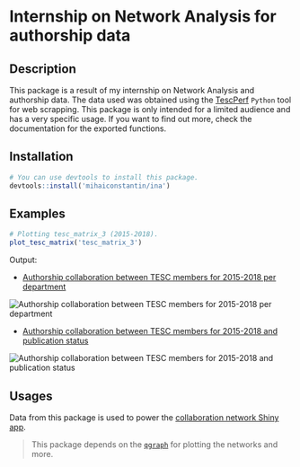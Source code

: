 # Internship on Network Analysis for authorship data

## Description
This package is a result of my internship on Network Analysis and authorship data.
The data used was obtained using the [TescPerf](https://github.com/mihaiconstantin/TescPerf) `Python` tool for web scrapping. This package is only intended for a limited audience and has a very specific usage. If you want to find out more, check the documentation for the exported functions. 

## Installation

```r
# You can use devtools to install this package.
devtools::install('mihaiconstantin/ina')
```

## Examples

```r
# Plotting tesc_matrix_3 (2015-2018).
plot_tesc_matrix('tesc_matrix_3')
```

Output:

- [Authorship collaboration between TESC members for 2015-2018 per department](https://github.com/mihaiconstantin/ina/blob/master/analyses/graphs/tesc_matrix_3_department.png)

![Authorship collaboration between TESC members for 2015-2018 per department](https://raw.githubusercontent.com/mihaiconstantin/ina/master/analyses/graphs/tesc_matrix_3_department.png "Authorship collaboration between TESC members for 2015-2018 per department")

- [Authorship collaboration between TESC members for 2015-2018 and publication status](https://github.com/mihaiconstantin/ina/blob/master/analyses/graphs/tesc_matrix_3_published.png)

![Authorship collaboration between TESC members for 2015-2018 and publication status](https://raw.githubusercontent.com/mihaiconstantin/ina/master/analyses/graphs/tesc_matrix_3_published.png "Authorship collaboration between TESC members for 2015-2018 and publication status")


## Usages
Data from this package is used to power the [collaboration network Shiny app](https://maconstantin.shinyapps.io/tesc-collaborations/).

> This package depends on the [`qgraph`](https://github.com/SachaEpskamp/qgraph) for plotting the networks and more.
